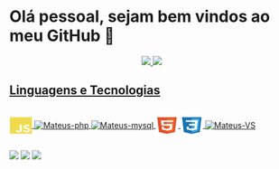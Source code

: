 # Olá pessoal, sejam bem vindos ao meu GitHub 👋

<div align="center">
  <a href="https://github.com/Mateus-Campos-Cruz">
  <img height="180em" src="https://github-readme-stats.vercel.app/api?username=Mateus-Campos-Cruz&show_icons=true&theme=blue-green&include_all_commits=true&count_private=true"/>
  <img height="180em" src="https://github-readme-stats.vercel.app/api/top-langs/?username=Mateus-Campos-Cruz&layout=compact&langs_count=7&theme=blue-green"/>
</div>
  
## Linguagens e Tecnologias

  <div style="display: inline_block"><br>    
  <img align="center" alt="Mateus-Js" height="30" width="40" src="https://raw.githubusercontent.com/devicons/devicon/master/icons/javascript/javascript-plain.svg">
  <img align="center" alt="Mateus-php" height="40" width="40" src="https://cdn.jsdelivr.net/gh/devicons/devicon/icons/php/php-original.svg" />
  <img align="center" alt="Mateus-mysql" height="40" width="40" src="https://cdn.jsdelivr.net/gh/devicons/devicon/icons/mysql/mysql-original.svg" />
  <img align="center" alt="Mateus-HTML" height="30" width="40" src="https://raw.githubusercontent.com/devicons/devicon/master/icons/html5/html5-original.svg">
  <img align="center" alt="Mateus-CSS" height="30" width="40" src="https://raw.githubusercontent.com/devicons/devicon/master/icons/css3/css3-original.svg">   
  <img align="center" alt="Mateus-VS" height="30" width="40" src="https://cdn.jsdelivr.net/gh/devicons/devicon/icons/visualstudio/visualstudio-plain.svg" />
     
  </div>
  
  ##
  
  <div>  
  <a href="https://www.instagram.com/digital_brain_technologies/" target="_blank"><img src="https://img.shields.io/badge/-Instagram-%23E4405F?style=for-the-badge&logo=instagram&logoColor=white" target="_blank"></a> 
  <a href = "mailto:lil.muf.pop@gmail.com"><img src="https://img.shields.io/badge/-Gmail-%23333?style=for-the-badge&logo=gmail&logoColor=white" target="_blank"></a>
  <a href="https://www.linkedin.com/in/mateus-campos-6ab458144/" target="_blank"><img src="https://img.shields.io/badge/-LinkedIn-%230077B5?style=for-the-badge&logo=linkedin&logoColor=white" target="_blank"></a> 
    



